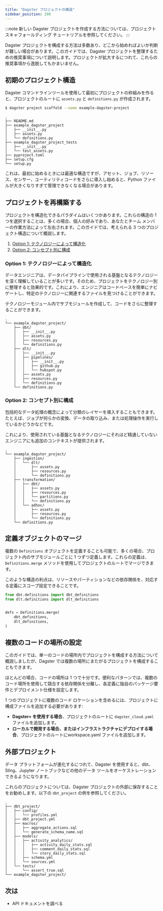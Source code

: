 ```yaml
---
title: "Dagster プロジェクトの構造"
sidebar_position: 200
---
```


:::note
新しい Dagster プロジェクトを作成する方法については、プロジェクト スキャフォールディング チュートリアルを参照してください。
:::

Dagster プロジェクトを構成する方法は多数あり、どこから始めればよいか判断が難しい場合があります。このガイドでは、Dagster プロジェクトを整理するための推奨事項について説明します。プロジェクトが拡大するにつれて、これらの推奨事項から逸脱してもかまいません。

## 初期のプロジェクト構造

Dagster コマンドラインツールを使用して最初にプロジェクトの枠組みを作ると、プロジェクトのルートに `assets.py` と `definitions.py` が作成されます。

```sh
$ dagster project scaffold --name example-dagster-project
```

```
.
├── README.md
├── example_dagster_project
│   ├── __init__.py
│   ├── assets.py
│   └── definitions.py
├── example_dagster_project_tests
│   ├── __init__.py
│   └── test_assets.py
├── pyproject.toml
├── setup.cfg
└── setup.py
```

これは、最初に始めるときには最適な構造ですが、アセット、ジョブ、リソース、センサー、ユーティリティコードをさらに導入し始めると、Python ファイルが大きくなりすぎて管理できなくなる場合があります。

## プロジェクトを再構築する

プロジェクトを構造化できるパラダイムはいくつかあります。これらの構造の 1 つを選択することは、多くの場合、個人の好みであり、あなたとチーム メンバーの作業方法によって左右されます。このガイドでは、考えられる 3 つのプロジェクト構造について概説します。

1. [Option 1: テクノロジーによって構造化](#option-1-テクノロジーによって構造化)
2. [Option 2: コンセプト別に構成](#option-2-コンセプト別に構成)


### Option 1: テクノロジーによって構造化

データエンジニアは、データパイプラインで使用される基盤となるテクノロジーを深く理解していることが多いです。そのため、プロジェクトをテクノロジー別に整理すると効果的です。これにより、エンジニアはコードベースを簡単にナビゲートし、特定のテクノロジーに関連するファイルを見つけることができます。

テクノロジーモジュール内でサブモジュールを作成して、コードをさらに整理することができます。

```
.
└── example_dagster_project/
    ├── dbt/
    │   ├── __init__.py
    │   ├── assets.py
    │   ├── resources.py
    │   └── definitions.py
    ├── dlt/
    │   ├── __init__.py
    │   ├── pipelines/
    │   │   ├── __init__.py
    │   │   ├── github.py
    │   │   └── hubspot.py
    │   ├── assets.py
    │   ├── resources.py
    │   └── definitions.py
    └── definitions.py
```

### Option 2: コンセプト別に構成

包括的なデータ処理の概念によって分類のレイヤーを導入することもできます。たとえば、ジョブが何らかの変換、データの取り込み、または処理操作を実行しているかどうかなどです。

これにより、使用されている基盤となるテクノロジーにそれほど精通していないエンジニアにも追加のコンテキストが提供されます。

```
.
└── example_dagster_project/
    ├── ingestion/
    │   └── dlt/
    │       ├── assets.py
    │       ├── resources.py
    │       └── definitions.py
    ├── transformation/
    │   ├── dbt/
    │   │   ├── assets.py
    │   │   ├── resources.py
    │   │   └── partitions.py
    │   │   └── definitions.py
    │   └── adhoc/
    │       ├── assets.py
    │       ├── resources.py
    │       └── definitions.py
    └── definitions.py
```

## 定義オブジェクトのマージ

複数の `Definitions` オブジェクトを定義することも可能で、多くの場合、プロジェクト内のサブモジュールごとに 1 つずつ定義します。これらの定義は、`Definitions.merge` メソッドを使用してプロジェクトのルートでマージできます。

このような構造の利点は、リソースやパーティションなどの依存関係を、対応する定義にスコープ設定できることです。

```py title="example-merge-definitions.py"
from dbt.definitions import dbt_definitions
from dlt.definitions import dlt_definitions


defs = Definitions.merge(
    dbt_definitions,
    dlt_definitions,
)
```

## 複数のコードの場所の設定

このガイドでは、単一のコードの場所内でプロジェクトを構成する方法について概説しましたが、Dagster では複数の場所にまたがるプロジェクトを構成することもできます。

ほとんどの場合、コードの場所は 1 つで十分です。便利なパターンでは、複数のコード場所を使用して競合する依存関係を分離し、各定義に独自のパッケージ要件とデプロイメント仕様を設定します。

1 つのプロジェクトに複数のコード ロケーションを含めるには、プロジェクトに構成ファイルを追加する必要があります:

- **Dagster+ を使用する場合**、プロジェクトのルートに `dagster_cloud.yaml` ファイルを追加します。
- **ローカルで開発する場合、またはインフラストラクチャにデプロイする場合**、プロジェクトのルートにworkspace.yaml ファイルを追加します。

## 外部プロジェクト

データ プラットフォームが進化するにつれて、Dagster を使用すると、dbt、Sling、Jupyter ノートブックなどの他のデータ ツールをオーケストレーションできるようになります。

これらのプロジェクトについては、Dagster プロジェクトの外部に保存することをお勧めします。以下の `dbt_project` の例を参照してください。

```
.
├── dbt_project/
│   ├── config/
│   │   └── profiles.yml
│   ├── dbt_project.yml
│   ├── macros/
│   │   ├── aggregate_actions.sql
│   │   └── generate_schema_name.sql
│   ├── models/
│   │   ├── activity_analytics/
│   │   │   ├── activity_daily_stats.sql
│   │   │   ├── comment_daily_stats.sql
│   │   │   └── story_daily_stats.sql
│   │   ├── schema.yml
│   │   └── sources.yml
│   └── tests/
│       └── assert_true.sql
└── example_dagster_project/
```

## 次は

- <PyObject section="definitions" module="dagster" object="Definitions.merge" /> API ドキュメントを調べる
